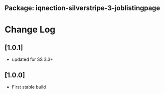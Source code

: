 ## Package: iqnection-silverstripe-3-joblistingpage
# Change Log


## [1.0.1]
- updated for SS 3.3+

## [1.0.0]
- First stable build